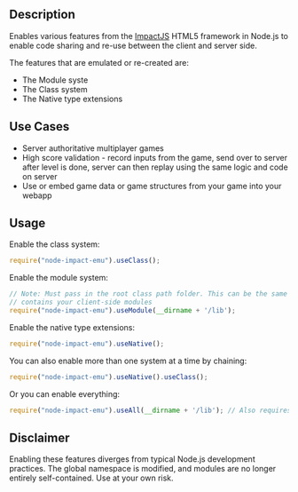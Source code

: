 ## Description

Enables various features from the [ImpactJS](http://impactjs.com) HTML5 framework in Node.js to enable code
sharing and re-use between the client and server side.

The features that are emulated or re-created are:

* The Module syste
* The Class system
* The Native type extensions

## Use Cases

* Server authoritative multiplayer games
* High score validation - record inputs from the game, send over to server after level is done, server can then
replay using the same logic and code on server
* Use or embed game data or game structures from your game into your webapp

## Usage

Enable the class system:

```javascript
require("node-impact-emu").useClass();
```

Enable the module system:

```javascript
// Note: Must pass in the root class path folder. This can be the same lib folder that
// contains your client-side modules
require("node-impact-emu").useModule(__dirname + '/lib');
```

Enable the native type extensions:

```javascript
require("node-impact-emu").useNative();
```


You can also enable more than one system at a time by chaining:

```javascript
require("node-impact-emu").useNative().useClass();
```

Or you can enable everything:

```javascript
require("node-impact-emu").useAll(__dirname + '/lib'); // Also requires class path folder
```

## Disclaimer

Enabling these features diverges from typical Node.js development practices. The global namespace is modified,
and modules are no longer entirely self-contained. Use at your own risk.
